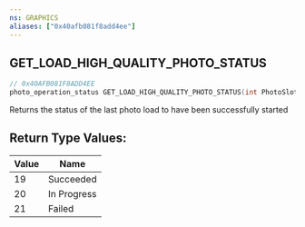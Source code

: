 ```yaml
---
ns: GRAPHICS
aliases: ["0x40afb081f8add4ee"]
---
```

## GET_LOAD_HIGH_QUALITY_PHOTO_STATUS

```c
// 0x40AFB081F8ADD4EE
photo_operation_status GET_LOAD_HIGH_QUALITY_PHOTO_STATUS(int PhotoSlotIndex);
```

Returns the status of the last photo load to have been successfully started

## Return Type Values:
| Value | Name |
| --- | --- |
| 19 | Succeeded |
| 20 | In Progress |
| 21 | Failed |


